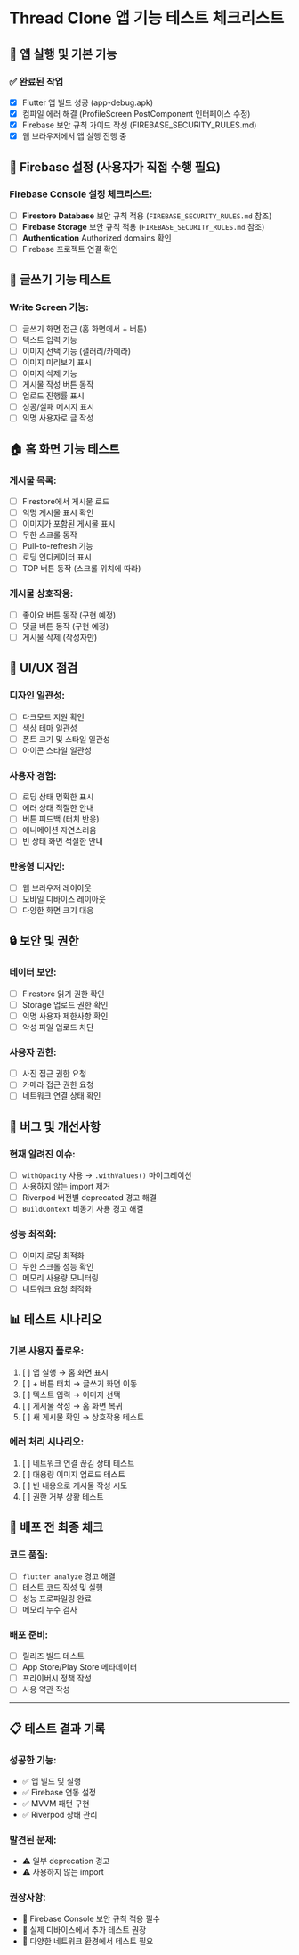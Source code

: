 # Thread Clone 앱 기능 테스트 체크리스트

## 🚀 앱 실행 및 기본 기능

### ✅ 완료된 작업
- [x] Flutter 앱 빌드 성공 (app-debug.apk)
- [x] 컴파일 에러 해결 (ProfileScreen PostComponent 인터페이스 수정)
- [x] Firebase 보안 규칙 가이드 작성 (FIREBASE_SECURITY_RULES.md)
- [x] 웹 브라우저에서 앱 실행 진행 중

## 🔧 Firebase 설정 (사용자가 직접 수행 필요)

### Firebase Console 설정 체크리스트:
- [ ] **Firestore Database** 보안 규칙 적용 (`FIREBASE_SECURITY_RULES.md` 참조)
- [ ] **Firebase Storage** 보안 규칙 적용 (`FIREBASE_SECURITY_RULES.md` 참조)
- [ ] **Authentication** Authorized domains 확인
- [ ] Firebase 프로젝트 연결 확인

## 📝 글쓰기 기능 테스트

### Write Screen 기능:
- [ ] 글쓰기 화면 접근 (홈 화면에서 + 버튼)
- [ ] 텍스트 입력 기능
- [ ] 이미지 선택 기능 (갤러리/카메라)
- [ ] 이미지 미리보기 표시
- [ ] 이미지 삭제 기능
- [ ] 게시물 작성 버튼 동작
- [ ] 업로드 진행률 표시
- [ ] 성공/실패 메시지 표시
- [ ] 익명 사용자로 글 작성

## 🏠 홈 화면 기능 테스트

### 게시물 목록:
- [ ] Firestore에서 게시물 로드
- [ ] 익명 게시물 표시 확인
- [ ] 이미지가 포함된 게시물 표시
- [ ] 무한 스크롤 동작
- [ ] Pull-to-refresh 기능
- [ ] 로딩 인디케이터 표시
- [ ] TOP 버튼 동작 (스크롤 위치에 따라)

### 게시물 상호작용:
- [ ] 좋아요 버튼 동작 (구현 예정)
- [ ] 댓글 버튼 동작 (구현 예정)
- [ ] 게시물 삭제 (작성자만)

## 📱 UI/UX 점검

### 디자인 일관성:
- [ ] 다크모드 지원 확인
- [ ] 색상 테마 일관성
- [ ] 폰트 크기 및 스타일 일관성
- [ ] 아이콘 스타일 일관성

### 사용자 경험:
- [ ] 로딩 상태 명확한 표시
- [ ] 에러 상태 적절한 안내
- [ ] 버튼 피드백 (터치 반응)
- [ ] 애니메이션 자연스러움
- [ ] 빈 상태 화면 적절한 안내

### 반응형 디자인:
- [ ] 웹 브라우저 레이아웃
- [ ] 모바일 디바이스 레이아웃
- [ ] 다양한 화면 크기 대응

## 🔒 보안 및 권한

### 데이터 보안:
- [ ] Firestore 읽기 권한 확인
- [ ] Storage 업로드 권한 확인
- [ ] 익명 사용자 제한사항 확인
- [ ] 악성 파일 업로드 차단

### 사용자 권한:
- [ ] 사진 접근 권한 요청
- [ ] 카메라 접근 권한 요청
- [ ] 네트워크 연결 상태 확인

## 🐛 버그 및 개선사항

### 현재 알려진 이슈:
- [ ] `withOpacity` 사용 → `.withValues()` 마이그레이션
- [ ] 사용하지 않는 import 제거
- [ ] Riverpod 버전별 deprecated 경고 해결
- [ ] `BuildContext` 비동기 사용 경고 해결

### 성능 최적화:
- [ ] 이미지 로딩 최적화
- [ ] 무한 스크롤 성능 확인
- [ ] 메모리 사용량 모니터링
- [ ] 네트워크 요청 최적화

## 📊 테스트 시나리오

### 기본 사용자 플로우:
1. [ ] 앱 실행 → 홈 화면 표시
2. [ ] + 버튼 터치 → 글쓰기 화면 이동
3. [ ] 텍스트 입력 → 이미지 선택
4. [ ] 게시물 작성 → 홈 화면 복귀
5. [ ] 새 게시물 확인 → 상호작용 테스트

### 에러 처리 시나리오:
1. [ ] 네트워크 연결 끊김 상태 테스트
2. [ ] 대용량 이미지 업로드 테스트
3. [ ] 빈 내용으로 게시물 작성 시도
4. [ ] 권한 거부 상황 테스트

## 🎯 배포 전 최종 체크

### 코드 품질:
- [ ] `flutter analyze` 경고 해결
- [ ] 테스트 코드 작성 및 실행
- [ ] 성능 프로파일링 완료
- [ ] 메모리 누수 검사

### 배포 준비:
- [ ] 릴리즈 빌드 테스트
- [ ] App Store/Play Store 메타데이터
- [ ] 프라이버시 정책 작성
- [ ] 사용 약관 작성

---

## 📋 테스트 결과 기록

### 성공한 기능:
- ✅ 앱 빌드 및 실행
- ✅ Firebase 연동 설정
- ✅ MVVM 패턴 구현
- ✅ Riverpod 상태 관리

### 발견된 문제:
- ⚠️ 일부 deprecation 경고
- ⚠️ 사용하지 않는 import

### 권장사항:
- 📌 Firebase Console 보안 규칙 적용 필수
- 📌 실제 디바이스에서 추가 테스트 권장
- 📌 다양한 네트워크 환경에서 테스트 필요